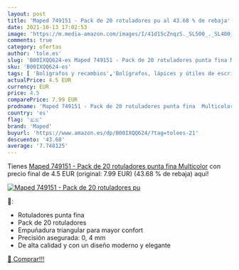 ```yaml
---
layout: post
title: 'Maped 749151 - Pack de 20 rotuladores pu al 43.68 % de rebaja'
date: 2021-10-13 17:02:53
image: 'https://m.media-amazon.com/images/I/41d15cZnqzS._SL500_._SL400_.jpg'
comments: true
category: ofertas
author: 'tole.es'
slug: 'B00IXQQ624-es Maped 749151 - Pack de 20 rotuladores punta fina Multicolor'
sku: 'B00IXQQ624-es'
tags: [ 'Bolígrafos y recambios','Bolígrafos, lápices y útiles de escritura','Oficina y papelería','Rotuladores de punta fina','maped','rotuladores', ]
actualPrice: 4.5 EUR
currency: EUR
price: 4.5
comparePrice: 7.99 EUR
prodname: 'Maped 749151 - Pack de 20 rotuladores punta fina  Multicolor'
country: 'es'
flag: '🇪🇸'
brand: 'Maped'
buyurl: 'https://www.amazon.es/dp/B00IXQQ624/?tag=tolees-21'
descuento: '43.68'
average: '7.748125'
---
```


Tienes [Maped 749151 - Pack de 20 rotuladores punta fina  Multicolor](https://www.amazon.es/dp/B00IXQQ624/?tag=tolees-21) con precio final de  4.5 EUR (original: 7.99 EUR) (43.68 %  de rebaja) aqui!

[![Maped 749151 - Pack de 20 rotuladores pu](https://m.media-amazon.com/images/I/41d15cZnqzS._SL500_._SL400_.jpg)](https://www.amazon.es/dp/B00IXQQ624/?tag=tolees-21)

🔎:

- Rotuladores punta fina
- Pack de 20 rotuladores
- Empuñadura triangular para mayor confort
- Precisión asegurada: 0, 4 mm
- De alta calidad y con un diseño moderno y elegante

[🛒 Comprar!!!](https://www.amazon.es/dp/B00IXQQ624/?tag=tolees-21)
